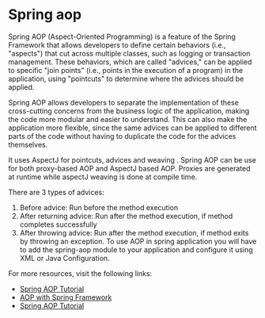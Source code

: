 # Spring aop

Spring AOP (Aspect-Oriented Programming) is a feature of the Spring Framework that allows developers to define certain behaviors (i.e., "aspects") that cut across multiple classes, such as logging or transaction management. These behaviors, which are called "advices," can be applied to specific "join points" (i.e., points in the execution of a program) in the application, using "pointcuts" to determine where the advices should be applied.

Spring AOP allows developers to separate the implementation of these cross-cutting concerns from the business logic of the application, making the code more modular and easier to understand. This can also make the application more flexible, since the same advices can be applied to different parts of the code without having to duplicate the code for the advices themselves.

It uses AspectJ for pointcuts, advices and weaving . Spring AOP can be use for both proxy-based AOP and AspectJ based AOP. Proxies are generated at runtime while aspectJ weaving is done at compile time.

There are 3 types of advices:

1. Before advice: Run before the method execution
2. After returning advice: Run after the method execution, if method completes successfully
3. After throwing advice: Run after the method execution, if method exits by throwing an exception.
To use AOP in spring application you will have to add the spring-aop module to your application and configure it using XML or Java Configuration.


For more resources, visit the following links:

- [Spring AOP Tutorial](https://www.simplilearn.com/tutorials/spring-tutorial/spring-aop-aspect-oriented-programming#:~:text=Aspect%2DOriented%20Programming%20(AOP),into%20separate%20parts%20called%20concerns.)
- [AOP with Spring Framework](https://www.tutorialspoint.com/spring/aop_with_spring.htm)
- [Spring AOP Tutorial](https://howtodoinjava.com/spring-aop-tutorial/)




